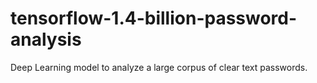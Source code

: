 # tensorflow-1.4-billion-password-analysis
Deep Learning model to analyze a large corpus of clear text passwords.
